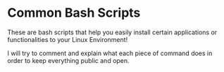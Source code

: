 # Common Bash Scripts

These are bash scripts that help you easily install certain applications or functionalities to your Linux Environment!

I will try to comment and explain what each piece of command does in order to keep everything public and open.
